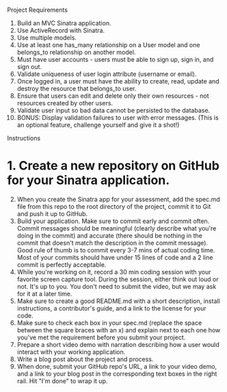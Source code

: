 Project Requirements
  1. Build an MVC Sinatra application.
  2. Use ActiveRecord with Sinatra.
  3. Use multiple models.
  4. Use at least one has_many relationship on a User model and one belongs_to relationship on another model.
  5. Must have user accounts - users must be able to sign up, sign in, and sign out.
  6. Validate uniqueness of user login attribute (username or email).
  7. Once logged in, a user must have the ability to create, read, update and destroy the resource that belongs_to user.
  8. Ensure that users can edit and delete only their own resources - not resources created by other users.
  9. Validate user input so bad data cannot be persisted to the database.
  10. BONUS: Display validation failures to user with error messages. (This is an optional feature, challenge yourself and give it a shot!)


Instructions
#  1. Create a new repository on GitHub for your Sinatra application.
  2. When you create the Sinatra app for your assessment, add the spec.md file from this repo to the root directory of the project, commit it to Git and push it up to GitHub.
  3. Build your application. Make sure to commit early and commit often. Commit messages should be meaningful (clearly describe what you're doing in the commit) and accurate (there should be nothing in the commit that doesn't match the description in the commit message). Good rule of thumb is to commit every 3-7 mins of actual coding time. Most of your commits should have under 15 lines of code and a 2 line commit is perfectly acceptable.
  4. While you're working on it, record a 30 min coding session with your favorite screen capture tool. During the session, either think out loud or not. It's up to you. You don't need to submit the video, but we may ask for it at a later time.
  5. Make sure to create a good README.md with a short description, install instructions, a contributor's guide, and a link to the license for your code.
  6. Make sure to check each box in your spec.md (replace the space between the square braces with an x) and explain next to each one how you've met the requirement before you submit your project.
  7. Prepare a short video demo with narration describing how a user would interact with your working application.
  8. Write a blog post about the project and process.
  9. When done, submit your GitHub repo's URL, a link to your video demo, and a link to your blog post in the corresponding text boxes in the right rail. Hit "I'm done" to wrap it up.
